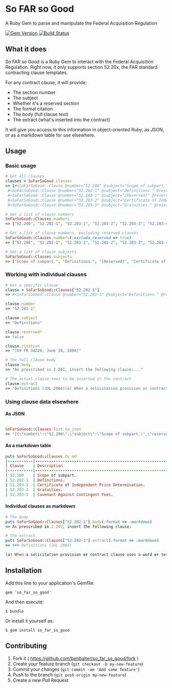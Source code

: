 # So FAR so Good

A Ruby Gem to parse and manipulate the Federal Acquisition Regulation

[![Gem Version](https://badge.fury.io/rb/so_far_so_good.svg)](http://badge.fury.io/rb/so_far_so_good) [![Build Status](https://travis-ci.org/benbalter/so_far_so_good.svg)](https://travis-ci.org/benbalter/so_far_so_good)

## What it does

So FAR so Good is a Ruby Gem to interact with the Federal Acquisition Regulation. Right now, it only supports section 52.20x, the FAR standard contracting clause templates.

For any contract clause, it will provide:

* The section number
* The subject
* Whether it's a reserved section
* The formal citation
* The body (full clause text)
* The extract (what's inserted into the contract)

It will give you access to this information in object-oriented Ruby, as JSON, or as a markdown table for use elsewhere.

## Usage

### Basic usage

```ruby
# Get all clauses
clauses = SoFarSoGood.clauses
=> [#<SoFarSoGood::Clause @number="52.200" @subject="Scope of subpart." @reserved="false",
 #<SoFarSoGood::Clause @number="52.202-1" @subject="Definitions." @reserved="false",
 #<SoFarSoGood::Clause @number="52.203-1" @subject="[Reserved]" @reserved="true",
 #<SoFarSoGood::Clause @number="52.203-2" @subject="Certificate of Independent Price Determination." @reserved="false",
 #<SoFarSoGood::Clause @number="52.203-3" @subject="Gratuities." @reserved="false", ... ]

# Get a list of clause numbers
SoFarSoGood::Clauses.numbers
=> ["52.200", "52.202-1", "52.203-1", "52.203-2", "52.203-3", "52.203-4", "52.203-5", ... ]

# Get a list of clause numbers, excluding reserved clauses
SoFarSoGood::Clauses.numbers(:exclude_reserved => true)
=> ["52.200", "52.202-1", "52.203-1", "52.203-2", "52.203-3", "52.203-4", "52.203-5", ... ]

# Get a list of clause subjects
SoFarSoGood::Clauses.subjects
=> ["Scope of subpart.", "Definitions.", "[Reserved]", "Certificate of Independent Price Determination.", ... ]
```

### Working with individual clauses

```ruby
# Get a specific clause
clause = SoFarSoGood::Clauses["52.202-1"]
=> #<SoFarSoGood::Clause @number="52.202-1" @subject="Definitions." @reserved="false"

clause.number
=> "52.202-1"

clause.subject
=> "Definitions"

clause.reserved?
=> false

clause.citation
=> "[69 FR 34228, June 18, 2004]"

# The full clause body
clause.body
=> "As prescribed in 2.201, insert the following clause:..."

# The actual clause text to be inserted in the contract
clause.extract
=> "Definitions (JUL 2004)(a) When a solicitation provision or contract clause uses a word..."
```

### Using clause data elsewhere

#### As JSON

```ruby

SoFarSoGood::Clauses.list.to_json
=> "[{\"number\":\"52.200\",\"subject\":\"Scope of subpart.\",\"reserverd\":false,\"citation\":..."
```

#### As a markdown table

```ruby
puts SoFarSoGood::Clauses.to_md
|-----------|---------------------------------------------------------------------------------------------------------------------------------------------------------------|
| Clause    | Description                                                                                                                                                   |
|-----------|---------------------------------------------------------------------------------------------------------------------------------------------------------------|
| 52.200    | Scope of subpart.                                                                                                                                             |
| 52.202-1  | Definitions.                                                                                                                                                  |
| 52.203-2  | Certificate of Independent Price Determination.                                                                                                               |
| 52.203-3  | Gratuities.                                                                                                                                                   |
| 52.203-5  | Covenant Against Contingent Fees.                                                                                                                             |
```

#### Individual clauses as markdown

```ruby
# The body
puts SoFarSoGood::Clauses["52.202-1"].body(:format => :markdown)
=> As prescribed in 2.201, insert the following clause:

# The extract
puts SoFarSoGood::Clauses["52.202-1"].extract(:format => :markdown)
=> ### Definitions (JUL 2004)

(a) When a solicitation provision or contract clause uses a word or term that is defined in the Federal Acquisition Regulation (FAR), the word or term has the same meaning as the definition in FAR 2.101 in effect at the time the solicitation was issued, unless— ...
```

## Installation

Add this line to your application's Gemfile:

    gem 'so_far_so_good'

And then execute:

    $ bundle

Or install it yourself as:

    $ gem install so_far_so_good

## Contributing

1. Fork it ( https://github.com/benbalter/so_far_so_good/fork )
2. Create your feature branch (`git checkout -b my-new-feature`)
3. Commit your changes (`git commit -am 'Add some feature'`)
4. Push to the branch (`git push origin my-new-feature`)
5. Create a new Pull Request
